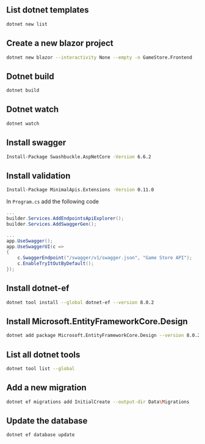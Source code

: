 ## List dotnet templates
```bash
dotnet new list
```

## Create a new blazor project
```bash
dotnet new blazor --interactivity None --empty -n GameStore.Frontend
```

## Dotnet build
```bash
dotnet build
```

## Dotnet watch
```bash
dotnet watch
```

## Install swagger
```bash
Install-Package Swashbuckle.AspNetCore -Version 6.6.2
```

## Install validation
```bash
Install-Package MinimalApis.Extensions -Version 0.11.0
```

In `Program.cs` add the following code
```csharp
...
builder.Services.AddEndpointsApiExplorer();
builder.Services.AddSwaggerGen();

...
app.UseSwagger();
app.UseSwaggerUI(c =>
{
	c.SwaggerEndpoint("/swagger/v1/swagger.json", "Game Store API");
	c.EnableTryItOutByDefault();
});
```

## Install dotnet-ef
```bash
dotnet tool install --global dotnet-ef --version 8.0.2
```

## Install Microsoft.EntityFrameworkCore.Design
```bash
dotnet add package Microsoft.EntityFrameworkCore.Design --version 8.0.2
```

## List all dotnet tools
```bash
dotnet tool list --global
```

## Add a new migration
```bash
dotnet ef migrations add InitialCreate --output-dir Data\Migrations
```

## Update the database
```bash
dotnet ef database update
```
